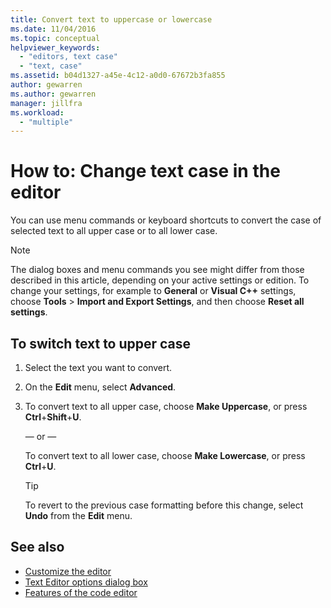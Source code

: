 ```yaml
---
title: Convert text to uppercase or lowercase
ms.date: 11/04/2016
ms.topic: conceptual
helpviewer_keywords:
  - "editors, text case"
  - "text, case"
ms.assetid: b04d1327-a45e-4c12-a0d0-67672b3fa855
author: gewarren
ms.author: gewarren
manager: jillfra
ms.workload:
  - "multiple"
---
```

# How to: Change text case in the editor

You can use menu commands or keyboard shortcuts to convert the case of selected text to all upper case or to all lower case.

> [!NOTE]
> The dialog boxes and menu commands you see might differ from those described in this article, depending on your active settings or edition. To change your settings, for example to **General** or **Visual C++** settings, choose **Tools** > **Import and Export Settings**, and then choose **Reset all settings**.

## To switch text to upper case

1. Select the text you want to convert.

2. On the **Edit** menu, select **Advanced**.

3. To convert text to all upper case, choose **Make Uppercase**, or press **Ctrl**+**Shift**+**U**.

    — or —

    To convert text to all lower case, choose **Make Lowercase**, or press **Ctrl**+**U**.

    > [!TIP]
    > To revert to the previous case formatting before this change, select **Undo** from the **Edit** menu.

## See also

- [Customize the editor](../ide/customizing-the-editor.md)
- [Text Editor options dialog box](../ide/reference/text-editor-options-dialog-box.md)
- [Features of the code editor](../ide/writing-code-in-the-code-and-text-editor.md)
